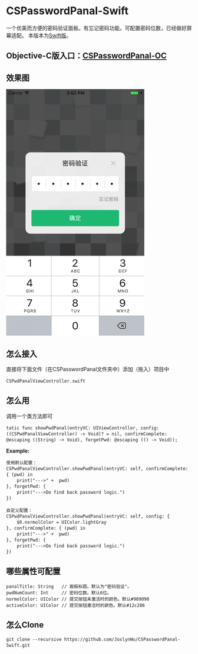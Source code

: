 # CSPasswordPanal-Swift
一个优美而方便的密码验证面板。有忘记密码功能。可配置密码位数，已经做好屏幕适配。
本版本为[Swift版](https://github.com/JoslynWu/CSPasswordPanal-Swift.git)。

## Objective-C版入口：[CSPasswordPanal-OC](https://github.com/JoslynWu/CSPasswordPanal.git)

## 效果图
![](/Screenshot/CSPasswordPanal.png)


## 怎么接入
直接将下面文件（在CSPasswordPanal文件夹中）添加（拖入）项目中

```
CSPwdPanalViewController.swift
```

## 怎么用
调用一个类方法即可

```
tatic func showPwdPanal(entryVC: UIViewController, config:((CSPwdPanalViewController) -> Void)? = nil, confirmComplete: @escaping ((String) -> Void), forgetPwd: @escaping (() -> Void));
```

**Example:**

```
使用默认配置：
CSPwdPanalViewController.showPwdPanal(entryVC: self, confirmComplete: { (pwd) in
	print("--->" +  pwd)
}, forgetPwd: {
	print("--->Do find back password logic.")
})
 
自定义配置：
CSPwdPanalViewController.showPwdPanal(entryVC: self, config: {
    $0.normolColor = UIColor.lightGray
}, confirmComplete: { (pwd) in
    print("--->" +  pwd)
}, forgetPwd: {
    print("--->Do find back password logic.")
})
```


## 哪些属性可配置

```
panalTitle: String   // 面板标题。默认为"密码验证"。
pwdNumCount: Int     // 密码位数。默认6位。
normolColor: UIColor // 提交按钮未激活时的颜色。默认#909090
activeColor: UIColor // 提交按钮激活时的颜色。默认#12c286
```

## 怎么Clone

```
git clone --recursive https://github.com/JoslynWu/CSPasswordPanal-Swift.git
```



